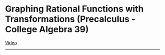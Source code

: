 # Graphing Rational Functions with Transformations (Precalculus - College Algebra 39)

[Video](https://www.youtube.com/watch?v=-k4uXF4hsAs)

---
